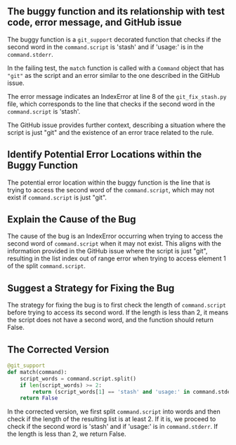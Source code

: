 ## The buggy function and its relationship with test code, error message, and GitHub issue

The buggy function is a `git_support` decorated function that checks if the second word in the `command.script` is 'stash' and if 'usage:' is in the `command.stderr`.

In the failing test, the `match` function is called with a `Command` object that has `"git"` as the script and an error similar to the one described in the GitHub issue.

The error message indicates an IndexError at line 8 of the `git_fix_stash.py` file, which corresponds to the line that checks if the second word in the `command.script` is 'stash'.

The GitHub issue provides further context, describing a situation where the script is just "git" and the existence of an error trace related to the rule.

## Identify Potential Error Locations within the Buggy Function
The potential error location within the buggy function is the line that is trying to access the second word of the `command.script`, which may not exist if `command.script` is just "git".

## Explain the Cause of the Bug
The cause of the bug is an IndexError occurring when trying to access the second word of `command.script` when it may not exist. This aligns with the information provided in the GitHub issue where the script is just "git", resulting in the list index out of range error when trying to access element 1 of the split `command.script`.

## Suggest a Strategy for Fixing the Bug
The strategy for fixing the bug is to first check the length of `command.script` before trying to access its second word. If the length is less than 2, it means the script does not have a second word, and the function should return False.

## The Corrected Version
```python
@git_support
def match(command):
    script_words = command.script.split()
    if len(script_words) >= 2:
        return (script_words[1] == 'stash' and 'usage:' in command.stderr)
    return False
```

In the corrected version, we first split `command.script` into words and then check if the length of the resulting list is at least 2. If it is, we proceed to check if the second word is 'stash' and if 'usage:' is in `command.stderr`. If the length is less than 2, we return False.